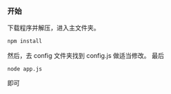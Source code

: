 ### 开始

下载程序并解压，进入主文件夹。

```bash
npm install
```

然后，去 config 文件夹找到 config.js 做适当修改。
最后

```
node app.js
```

即可